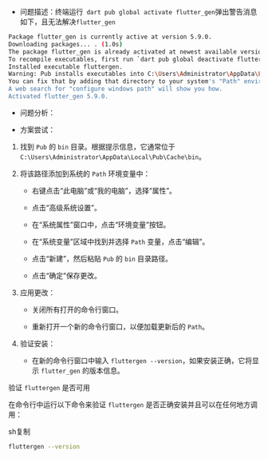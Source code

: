 - 问题描述：终端运行` dart pub global activate flutter_gen`弹出警告消息如下，且无法解决`flutter_gen`

```bash
Package flutter_gen is currently active at version 5.9.0.
Downloading packages... . (1.0s)
The package flutter_gen is already activated at newest available version.    
To recompile executables, first run `dart pub global deactivate flutter_gen`.
Installed executable fluttergen.
Warning: Pub installs executables into C:\Users\Administrator\AppData\Local\Pub\Cache\bin, which is not on your path.
You can fix that by adding that directory to your system's "Path" environment variable.
A web search for "configure windows path" will show you how.
Activated flutter_gen 5.9.0.
```
- 问题分析：


- 方案尝试：
1. 找到 `Pub` 的 `bin` 目录。根据提示信息，它通常位于 `C:\Users\Administrator\AppData\Local\Pub\Cache\bin`。
    
2. 将该路径添加到系统的 `Path` 环境变量中：
    
    - 右键点击“此电脑”或“我的电脑”，选择“属性”。
        
    - 点击“高级系统设置”。
        
    - 在“系统属性”窗口中，点击“环境变量”按钮。
        
    - 在“系统变量”区域中找到并选择 `Path` 变量，点击“编辑”。
        
    - 点击“新建”，然后粘贴 `Pub` 的 `bin` 目录路径。
        
    - 点击“确定”保存更改。
        
3. 应用更改：
    
    - 关闭所有打开的命令行窗口。
        
    - 重新打开一个新的命令行窗口，以便加载更新后的 `Path`。
        
4. 验证安装：
    
    - 在新的命令行窗口中输入 `fluttergen --version`，如果安装正确，它将显示 `flutter_gen` 的版本信息。
        

验证 `fluttergen` 是否可用

在命令行中运行以下命令来验证 `fluttergen` 是否正确安装并且可以在任何地方调用：

sh复制

```sh
fluttergen --version
```